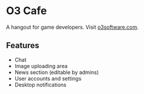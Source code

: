 O3 Cafe
=======

A hangout for game developers.  Visit [o3software.com](http://o3software.com).

Features
--------

- Chat
- Image uploading area
- News section (editable by admins)
- User accounts and settings
- Desktop notifications
